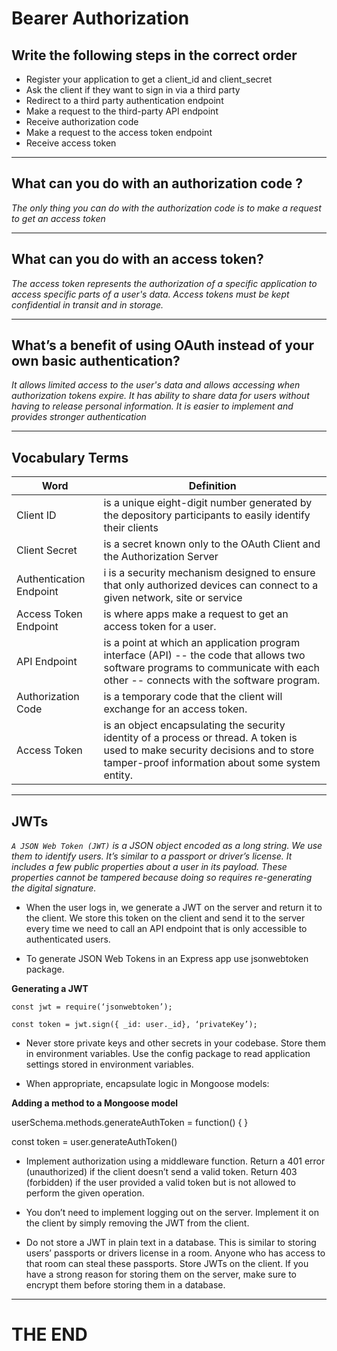 # Bearer Authorization

## Write the following steps in the correct order

- Register your application to get a client_id and client_secret
- Ask the client if they want to sign in via a third party
- Redirect to a third party authentication endpoint
- Make a request to the third-party API endpoint
- Receive authorization code
- Make a request to the access token endpoint
- Receive access token

---

## What can you do with an authorization code ?

_The only thing you can do with the authorization code is to make a request to get an access token_

---

## What can you do with an access token?

_The access token represents the authorization of a specific application to access specific parts of a user's data. Access tokens must be kept confidential in transit and in storage._

---

## What’s a benefit of using OAuth instead of your own basic authentication?

_It allows limited access to the user's data and allows accessing when authorization tokens expire. It has ability to share data for users without having to release personal information. It is easier to implement and provides stronger authentication_

---

## Vocabulary Terms

| Word                    | Definition                                                                                                                                                                          |
| ----------------------- | ----------------------------------------------------------------------------------------------------------------------------------------------------------------------------------- |
| Client ID               | is a unique eight-digit number generated by the depository participants to easily identify their clients                                                                            |
| Client Secret           | is a secret known only to the OAuth Client and the Authorization Server                                                                                                             |
| Authentication Endpoint | i is a security mechanism designed to ensure that only authorized devices can connect to a given network, site or service                                                           |
| Access Token Endpoint   | is where apps make a request to get an access token for a user.                                                                                                                     |
| API Endpoint            | is a point at which an application program interface (API) -- the code that allows two software programs to communicate with each other -- connects with the software program.      |
| Authorization Code      | is a temporary code that the client will exchange for an access token.                                                                                                              |
| Access Token            | is an object encapsulating the security identity of a process or thread. A token is used to make security decisions and to store tamper-proof information about some system entity. |

---

## JWTs

_`A JSON Web Token (JWT)` is a JSON object encoded as a long string. We use
them to identify users. It’s similar to a passport or driver’s license. It includes a few public properties about a user in its payload. These properties cannot be
tampered because doing so requires re-generating the digital signature._

- When the user logs in, we generate a JWT on the server and return it to the
  client. We store this token on the client and send it to the server every time we
  need to call an API endpoint that is only accessible to authenticated users.

- To generate JSON Web Tokens in an Express app use jsonwebtoken package.

**Generating a JWT**

`const jwt = require(‘jsonwebtoken’);`

`const token = jwt.sign({ _id: user._id}, ‘privateKey’);`

- Never store private keys and other secrets in your codebase. Store them in
  environment variables. Use the config package to read application settings
  stored in environment variables.

- When appropriate, encapsulate logic in Mongoose models:

**Adding a method to a Mongoose model**

userSchema.methods.generateAuthToken = function() {
}

const token = user.generateAuthToken()

- Implement authorization using a middleware function. Return a 401 error
  (unauthorized) if the client doesn’t send a valid token. Return 403 (forbidden) if
  the user provided a valid token but is not allowed to perform the given operation.

- You don’t need to implement logging out on the server. Implement it on the client
  by simply removing the JWT from the client.

- Do not store a JWT in plain text in a database. This is similar to storing users’
  passports or drivers license in a room. Anyone who has access to that room can
  steal these passports. Store JWTs on the client. If you have a strong reason for
  storing them on the server, make sure to encrypt them before storing them in a
  database.

---

# THE END
